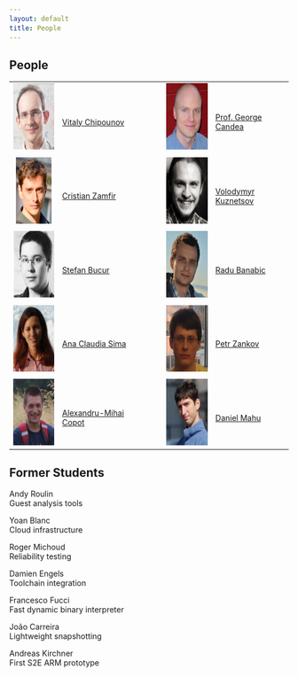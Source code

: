 ```yaml
---
layout: default
title: People
---
```



## People

<table class="custom_table" style="border:0px;" cellspacing="5">
    <tr>
            <td style="border:0px;"><img src="vitaly.jpg" style="height:120px;" alt="" /></td>
            <td style="border:0px;"><br /><a href="http://people.epfl.ch/vitaly.chipounov" target="_blank" class="external">Vitaly Chipounov</a></td>
            <td style="border:0px;width:25px;"></td>
            <td style="border:0px;"><img src="george.png" style="height:120px;" alt="" /></td>
            <td style="border:0px;"><br /><a href="http://people.epfl.ch/george.candea" target="_blank" class="external">Prof. George Candea</a></td>
    </tr>
    <tr><td></td></tr>
    <tr>
            <td style="border:0px;"><img src="cristi.jpg" style="height:120px;" alt="" /></td>
            <td style="border:0px;"><br /><a href="http://people.epfl.ch/cristian.zamfir" target="_blank" class="external">Cristian Zamfir</a></td>
            <td style="border:0px;width:25px;"></td>
            <td style="border:0px;"><img src="vova.png" style="height:120px;" alt="" /></td>
            <td style="border:0px;"><br /><a href="http://people.epfl.ch/vova.kuznetsov" target="_blank" class="external">Volodymyr Kuznetsov</a></td>
    </tr>
    <tr><td></td></tr>
    <tr>
            <td style="border:0px;"><img src="stefan.jpeg" style="height:120px;" alt="" /></td>
            <td style="border:0px;"><br /><a href="http://people.epfl.ch/stefan.bucur" target="_blank" class="external">Stefan Bucur</a></td>
            <td style="border:0px;width:25px;"></td>
            <td style="border:0px;"><img src="radu.jpeg" style="height:120px;" alt="" /></td>
            <td style="border:0px;"><br /><a href="http://people.epfl.ch/radu.banabic" target="_blank" class="external">Radu Banabic</a></td>
    </tr>
    <tr><td></td></tr>
    <tr>
            <td style="border:0px;"><img src="ana.jpeg" style="height:120px;" alt="" /></td>
            <td style="border:0px;"><br /><a href="http://people.epfl.ch/ana.sima" target="_blank" class="external">Ana Claudia Sima</a></td>
            <td style="border:0px;width:25px;"></td>
            <td style="border:0px;"><img src="peter.png" style="height:120px;" alt="" /></td>
            <td style="border:0px;"><br /><a href="http://people.epfl.ch/petr.zankov" target="_blank" class="external">Petr Zankov</a></td>
    </tr>
    <tr><td></td></tr>
    <tr>
            <td style="border:0px;"><img src="alex.jpeg" style="height:120px;" alt="" /></td>
            <td style="border:0px;"><br /><a href="http://people.epfl.ch/alex.copot" target="_blank" class="external">Alexandru-Mihai Copot</a></td>
            <td style="border:0px;width:25px;"></td>
            <td style="border:0px;"><img src="daniel.jpeg" style="height:120px;" alt="" /></td>
            <td style="border:0px;"><br /><a href="http://people.epfl.ch/daniel.mahu" target="_blank" class="external">Daniel Mahu</a></td>
    </tr>
</table>

## Former Students

<p>
<a>Andy Roulin</a><br/>
Guest analysis tools
</p>

<p>
<a>Yoan Blanc</a><br/>
Cloud infrastructure
</p>

<p>
<a>Roger Michoud</a><br/>
Reliability testing
</p>

<p>
<a>Damien Engels</a><br/>
Toolchain integration
</p>

<p>
<a>Francesco Fucci</a><br/>
Fast dynamic binary interpreter
</p>

<p>
<a>João Carreira</a><br/>
Lightweight snapshotting
</p>

<p>
<a>Andreas Kirchner</a><br/>
First S2E ARM prototype
</p>
